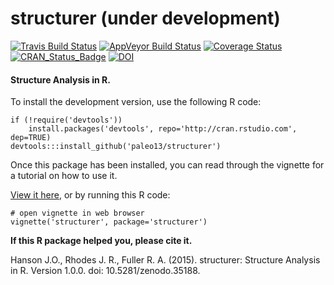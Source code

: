  structurer (under development)
============

[![Travis Build Status](https://img.shields.io/travis/paleo13/structurer/master.svg?label=Mac%20OSX%20%26%20Linux)](https://travis-ci.org/paleo13/structurer)
[![AppVeyor Build Status](https://img.shields.io/appveyor/ci/paleo13/structurer/master.svg?label=Windows)](https://ci.appveyor.com/project/paleo13/structurer)
[![Coverage Status](https://codecov.io/github/paleo13/structurer/coverage.svg?branch=master)](https://codecov.io/github/paleo13/structurer?branch=master)
[![CRAN_Status_Badge](http://www.r-pkg.org/badges/version/structurer)](http://cran.r-project.org/package=structurer)
[![DOI](https://zenodo.org/badge/18940/paleo13/structurer.svg)](https://zenodo.org/badge/latestdoi/18940/paleo13/structurer)

#### Structure Analysis in R.

To install the development version, use the following R code:

```
if (!require('devtools'))
	install.packages('devtools', repo='http://cran.rstudio.com', dep=TRUE)
devtools:::install_github('paleo13/structurer')
```

Once this package has been installed, you can read through the vignette for a tutorial on how to use it.

[View it here](https://github.com/paleo13/structurer/raw/master/inst/doc/structurer.pdf), or by running this R code:

```
# open vignette in web browser
vignette('structurer', package='structurer')
```

**If this R package helped you, please cite it.**

Hanson J.O., Rhodes J. R., Fuller R. A. (2015). structurer: Structure Analysis in R. Version 1.0.0. doi: 10.5281/zenodo.35188.

